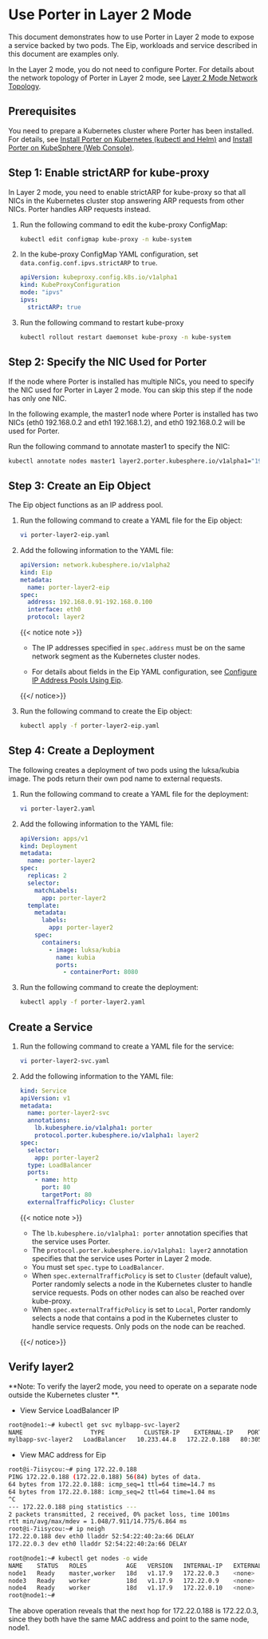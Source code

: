 # Use Porter in Layer 2 Mode

This document demonstrates how to use Porter in Layer 2 mode to expose a service backed by two pods. The Eip, workloads and service described in this document are examples only.

In the Layer 2 mode, you do not need to configure Porter. For details about the network topology of Porter in Layer 2 mode, see [Layer 2 Mode Network Topology](./layer-2-mode-network-topology.md).

## Prerequisites

You need to prepare a Kubernetes cluster where Porter has been installed. For details, see [Install Porter on Kubernetes (kubectl and Helm)](https://github.com/Patrick-LuoYu/porter/blob/configure-porter-for-multi-router-clusters-en/doc/install-porter-on-kubernetes.md) and [Install Porter on KubeSphere (Web Console)](https://github.com/Patrick-LuoYu/porter/blob/configure-porter-for-multi-router-clusters-en/doc/install-porter-on-kubesphere.md).

## Step 1: Enable strictARP for kube-proxy

In Layer 2 mode, you need to enable strictARP for kube-proxy so that all NICs in the Kubernetes cluster stop answering ARP requests from other NICs. Porter handles ARP requests instead.

1. Run the following command to edit the kube-proxy ConfigMap:

   ```bash
   kubectl edit configmap kube-proxy -n kube-system
   ```

2. In the kube-proxy ConfigMap YAML configuration, set `data.config.conf.ipvs.strictARP` to `true`.

   ```yaml
   apiVersion: kubeproxy.config.k8s.io/v1alpha1
   kind: KubeProxyConfiguration
   mode: "ipvs"
   ipvs:
     strictARP: true
   ```

3. Run the following command to restart kube-proxy

   ```bash
   kubectl rollout restart daemonset kube-proxy -n kube-system
   ```

## Step 2: Specify the NIC Used for Porter

If the node where Porter is installed has multiple NICs, you need to specify the NIC used for Porter in Layer 2 mode. You can skip this step if the node has only one NIC.

In the following example, the master1 node where Porter is installed has two NICs (eth0 192.168.0.2 and eth1 192.168.1.2), and eth0 192.168.0.2 will be used for Porter.

Run the following command to annotate master1 to specify the NIC:

```bash
kubectl annotate nodes master1 layer2.porter.kubesphere.io/v1alpha1="192.168.0.2"
```

## Step 3: Create an Eip Object

The Eip object functions as an IP address pool.

1. Run the following command to create a YAML file for the Eip object:

   ```bash
   vi porter-layer2-eip.yaml
   ```

2. Add the following information to the YAML file:

   ```yaml
   apiVersion: network.kubesphere.io/v1alpha2
   kind: Eip
   metadata:
     name: porter-layer2-eip
   spec:
     address: 192.168.0.91-192.168.0.100
     interface: eth0
     protocol: layer2
   ```

   {{< notice note >}}

   * The IP addresses specified in `spec.address` must be on the same network segment as the Kubernetes cluster nodes.

   * For details about fields in the Eip YAML configuration, see [Configure IP Address Pools Using Eip](./configure-ip-address-pools-using-eip.md).

   {{</ notice>}}

3. Run the following command to create the Eip object:

   ```bash
   kubectl apply -f porter-layer2-eip.yaml
   ```

## Step 4: Create a Deployment

The following creates a deployment of two pods using the luksa/kubia image. The pods return their own pod name to external requests. 

1. Run the following command to create a YAML file for the deployment:

   ```bash
   vi porter-layer2.yaml
   ```

2. Add the following information to the YAML file:

   ```yaml
   apiVersion: apps/v1
   kind: Deployment
   metadata:
     name: porter-layer2
   spec:
     replicas: 2
     selector:
       matchLabels:
         app: porter-layer2
     template:
       metadata:
         labels:
           app: porter-layer2
       spec:
         containers:
           - image: luksa/kubia
             name: kubia
             ports:
               - containerPort: 8080
   ```

3. Run the following command to create the deployment:

   ```bash
   kubectl apply -f porter-layer2.yaml
   ```

## Create a Service

1. Run the following command to create a YAML file for the service:

   ```bash
   vi porter-layer2-svc.yaml
   ```

2. Add the following information to the YAML file:

   ```yaml
   kind: Service
   apiVersion: v1
   metadata:
     name: porter-layer2-svc
     annotations:
       lb.kubesphere.io/v1alpha1: porter
       protocol.porter.kubesphere.io/v1alpha1: layer2
   spec:
     selector:
       app: porter-layer2
     type: LoadBalancer
     ports:
       - name: http
         port: 80
         targetPort: 80
     externalTrafficPolicy: Cluster
   ```

   {{< notice note >}}

   * The `lb.kubesphere.io/v1alpha1: porter` annotation specifies that the service uses Porter.
   * The `protocol.porter.kubesphere.io/v1alpha1: layer2` annotation specifies that the service uses Porter in Layer 2 mode.
   * You must set `spec.type` to `LoadBalancer`.
   * When `spec.externalTrafficPolicy` is set to `Cluster` (default value), Porter randomly selects a node in the Kubernetes cluster to handle service requests. Pods on other nodes can also be reached over kube-proxy.
   * When `spec.externalTrafficPolicy` is set to `Local`, Porter randomly selects a node that contains a pod in the Kubernetes cluster to handle service requests. Only pods on the node can be reached.

   {{</ notice>}}

## Verify layer2

**Note: To verify the layer2 mode, you need to operate on a separate node outside the Kubernetes cluster **.

* View Service LoadBalancer IP
```bash
root@node1:~# kubectl get svc mylbapp-svc-layer2
NAME                   TYPE           CLUSTER-IP    EXTERNAL-IP    PORT(S)        AGE
mylbapp-svc-layer2   LoadBalancer   10.233.44.8   172.22.0.188   80:30564/TCP   10d
```

* View MAC address for Eip

```bash
root@i-7iisycou:~# ping 172.22.0.188
PING 172.22.0.188 (172.22.0.188) 56(84) bytes of data.
64 bytes from 172.22.0.188: icmp_seq=1 ttl=64 time=14.7 ms
64 bytes from 172.22.0.188: icmp_seq=2 ttl=64 time=1.04 ms
^C
--- 172.22.0.188 ping statistics ---
2 packets transmitted, 2 received, 0% packet loss, time 1001ms
rtt min/avg/max/mdev = 1.048/7.911/14.775/6.864 ms
root@i-7iisycou:~# ip neigh
172.22.0.188 dev eth0 lladdr 52:54:22:40:2a:66 DELAY
172.22.0.3 dev eth0 lladdr 52:54:22:40:2a:66 DELAY
```

```bash
root@node1:~# kubectl get nodes -o wide
NAME    STATUS   ROLES           AGE   VERSION   INTERNAL-IP   EXTERNAL-IP   OS-IMAGE             KERNEL-VERSION       CONTAINER-RUNTIME
node1   Ready    master,worker   18d   v1.17.9   172.22.0.3    <none>        Ubuntu 18.04.4 LTS   4.15.0-109-generic   docker://19.3.6
node3   Ready    worker          18d   v1.17.9   172.22.0.9    <none>        Ubuntu 18.04.4 LTS   4.15.0-108-generic   docker://19.3.8
node4   Ready    worker          18d   v1.17.9   172.22.0.10   <none>        Ubuntu 18.04.4 LTS   4.15.0-101-generic   docker://19.3.8
root@node1:~#
```

The above operation reveals that the next hop for 172.22.0.188 is 172.22.0.3, since they both have the same MAC address and point to the same node, node1.

